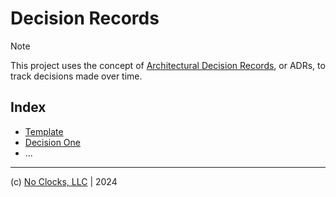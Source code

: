 # Decision Records

> [!NOTE]
> This project uses the concept of [Architectural Decision Records](), or ADRs, to track decisions made over time.

## Index

- [Template](00-template.md)
- [Decision One](01-decision.md)
- ...

***

(c) [No Clocks, LLC](https://github.com/noclocks/) | 2024
